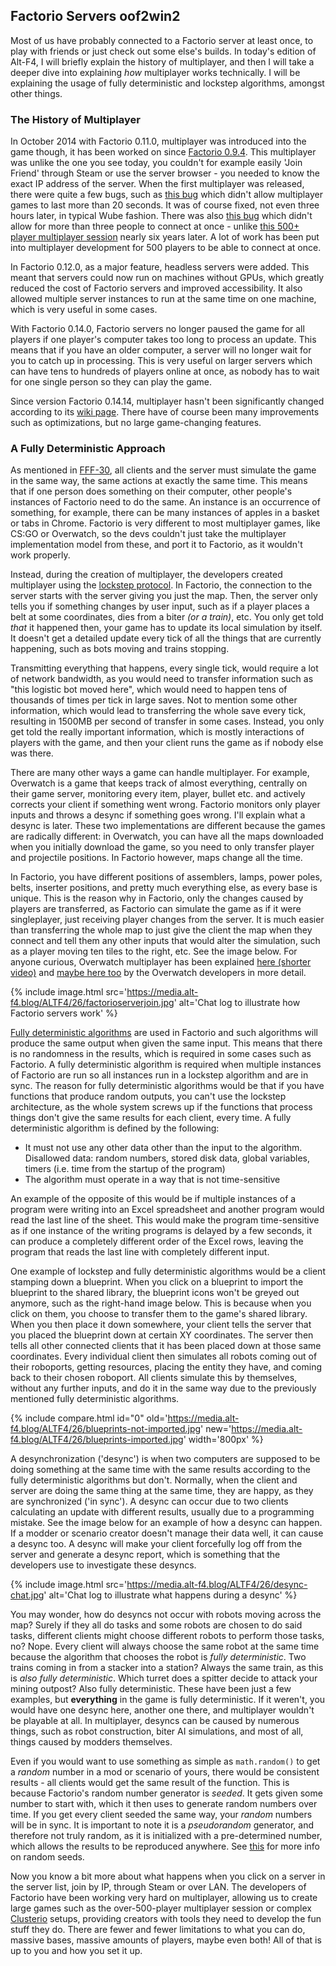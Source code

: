 ## Factorio Servers <author>oof2win2</author>

Most of us have probably connected to a Factorio server at least once, to play with friends or just check out some else's builds. In today's edition of Alt-F4, I will briefly explain the history of multiplayer, and then I will take a deeper dive into explaining *how* multiplayer works technically. I will be explaining the usage of fully deterministic and lockstep algorithms, amongst other things.

### The History of Multiplayer

In October 2014 with Factorio 0.11.0, multiplayer was introduced into the game though, it has been worked on since [Factorio 0.9.4](https://www.factorio.com/blog/post/fff-26). This multiplayer was unlike the one you see today, you couldn't for example easily 'Join Friend' through Steam or use the server browser - you needed to know the exact IP address of the server. When the first multiplayer was released, there were quite a few bugs, such as [this bug](https://forums.factorio.com/viewtopic.php?t=6285) which didn't allow multiplayer games to last more than 20 seconds. It was of course fixed, not even three hours later, in typical Wube fashion. There was also [this bug](https://forums.factorio.com/viewtopic.php?t=6414) which didn't allow for more than three people to connect at once - unlike [this 500+ player multiplayer session](https://www.factorio.com/blog/post/fff-332) nearly six years later. A lot of work has been put into multiplayer development for 500 players to be able to connect at once.

In Factorio 0.12.0, as a major feature, headless servers were added. This meant that servers could now run on machines without GPUs, which greatly reduced the cost of Factorio servers and improved accessibility. It also allowed multiple server instances to run at the same time on one machine, which is very useful in some cases.

With Factorio 0.14.0, Factorio servers no longer paused the game for all players if one player's computer takes too long to process an update. This means that if you have an older computer, a server will no longer wait for you to catch up in processing. This is very useful on larger servers which can have tens to hundreds of players online at once, as nobody has to wait for one single person so they can play the game.

Since version Factorio 0.14.14, multiplayer hasn't been significantly changed according to its [wiki page](https://wiki.factorio.com/multiplayer#History). There have of course been many improvements such as optimizations, but no large game-changing features.

### A Fully Deterministic Approach

As mentioned in [FFF-30](https://www.factorio.com/blog/post/fff-30), all clients and the server must simulate the game in the same way, the same actions at exactly the same time. This means that if one person does something on their computer, other people's instances of Factorio need to do the same. An instance is an occurrence of something, for example, there can be many instances of apples in a basket or tabs in Chrome. Factorio is very different to most multiplayer games, like CS:GO or Overwatch, so the devs couldn't just take the multiplayer implementation model from these, and port it to Factorio, as it wouldn't work properly.

Instead, during the creation of multiplayer, the developers created multiplayer using the [lockstep protocol](https://en.wikipedia.org/wiki/Lockstep_protocol). In Factorio, the connection to the server starts with the server giving you just the map. Then, the server only tells you if something changes by user input, such as if a player places a belt at some coordinates, dies from a biter *(or a train)*, etc. You only get told *that* it happened then, your game has to update its local simulation by itself. It doesn't get a detailed update every tick of all the things that are currently happening, such as bots moving and trains stopping.

Transmitting everything that happens, every single tick, would require a lot of network bandwidth, as you would need to transfer information such as "this logistic bot moved here", which would need to happen tens of thousands of times per tick in large saves. Not to mention some other information, which would lead to transferring the whole save every tick, resulting in 1500MB per second of transfer in some cases. Instead, you only get told the really important information, which is mostly interactions of players with the game, and then your client runs the game as if nobody else was there.

There are many other ways a game can handle multiplayer. For example, Overwatch is a game that keeps track of almost everything, centrally on their game server, monitoring every item, player, bullet etc. and actively corrects your client if something went wrong. Factorio monitors only player inputs and throws a desync if something goes wrong. I'll explain what a desync is later. These two implementations are different because the games are radically different: in Overwatch, you can have all the maps downloaded when you initially download the game, so you need to only transfer player and projectile positions. In Factorio however, maps change all the time. 

In Factorio, you have different positions of assemblers, lamps, power poles, belts, inserter positions, and pretty much everything else, as every base is unique. This is the reason why in Factorio, only the changes caused by players are transferred, as Factorio can simulate the game as if it were singleplayer, just receiving player changes from the server. It is much easier than transferring the whole map to just give the client the map when they connect and tell them any other inputs that would alter the simulation, such as a player moving ten tiles to the right, etc. See the image below. For anyone curious, Overwatch multiplayer has been explained [here (shorter video)](https://www.youtube.com/watch?v=vTH2ZPgYujQ) and [maybe here too](https://www.youtube.com/watch?v=W3aieHjyNvw) by the Overwatch developers in more detail.

{% include image.html src='https://media.alt-f4.blog/ALTF4/26/factorioserverjoin.jpg' alt='Chat log to illustrate how Factorio servers work' %}

[Fully deterministic algorithms](https://en.wikipedia.org/wiki/Deterministic_algorithm) are used in Factorio and such algorithms will produce the same output when given the same input. This means that there is no randomness in the results, which is required in some cases such as Factorio. A fully deterministic algorithm is required when multiple instances of Factorio are run so all instances run in a lockstep algorithm and are in sync. The reason for fully deterministic algorithms would be that if you have functions that produce random outputs, you can't use the lockstep architecture, as the whole system screws up if the functions that process things don't give the same results for each client, every time. A fully deterministic algorithm is defined by the following:

* It must not use any other data other than the input to the algorithm. Disallowed data: random numbers, stored disk data, global variables, timers (i.e. time from the startup of the program)
* The algorithm must operate in a way that is not time-sensitive

An example of the opposite of this would be if multiple instances of a program were writing into an Excel spreadsheet and another program would read the last line of the sheet. This would make the program time-sensitive as if one instance of the writing programs is delayed by a few seconds, it can produce a completely different order of the Excel rows, leaving the program that reads the last line with completely different input.

One example of lockstep and fully deterministic algorithms would be a client stamping down a blueprint. When you click on a blueprint to import the blueprint to the shared library, the blueprint icons won't be greyed out anymore, such as the right-hand image below. This is because when you click on them, you choose to transfer them to the game's shared library. When you then place it down somewhere, your client tells the server that you placed the blueprint down at certain XY coordinates. The server then tells all other connected clients that it has been placed down at those same coordinates. Every individual client then simulates all robots coming out of their roboports, getting resources, placing the entity they have, and coming back to their chosen roboport. All clients simulate this by themselves, without any further inputs, and do it in the same way due to the previously mentioned fully deterministic algorithms.

{% include compare.html id="0" old='https://media.alt-f4.blog/ALTF4/26/blueprints-not-imported.jpg' new='https://media.alt-f4.blog/ALTF4/26/blueprints-imported.jpg' width='800px' %}

A desynchronization ('desync') is when two computers are supposed to be doing something at the same time with the same results according to the fully deterministic algorithms but don't. Normally, when the client and server are doing the same thing at the same time, they are happy, as they are synchronized ('in sync'). A desync can occur due to two clients calculating an update with different results, usually due to a programming mistake. See the image below for an example of how a desync can happen. If a modder or scenario creator doesn't manage their data well, it can cause a desync too. A desync will make your client forcefully log off from the server and generate a desync report, which is something that the developers use to investigate these desyncs.

{% include image.html src='https://media.alt-f4.blog/ALTF4/26/desync-chat.jpg' alt='Chat log to illustrate what happens during a desync' %}

You may wonder, how do desyncs not occur with robots moving across the map? Surely if they all do tasks and some robots are chosen to do said tasks, different clients might choose different robots to perform those tasks, no? Nope. Every client will always choose the same robot at the same time because the algorithm that chooses the robot is *fully deterministic*. Two trains coming in from a stacker into a station? Always the same train, as this is *also fully deterministic*. Which turret does a spitter decide to attack your mining outpost? Also fully deterministic. These have been just a few examples, but **everything** in the game is fully deterministic. If it weren't, you would have one desync here, another one there, and multiplayer wouldn't be playable at all. In multiplayer, desyncs can be caused by numerous things, such as robot construction, biter AI simulations, and most of all, things caused by modders themselves.

Even if you would want to use something as simple as `math.random()` to get a *random* number in a mod or scenario of yours, there would be consistent results - all clients would get the same result of the function. This is because Factorio's random number generator is *seeded*. It gets given some number to start with, which it then uses to generate random numbers over time. If you get every client seeded the same way, your *random* numbers will be in sync. It is important to note it is a *pseudorandom* generator, and therefore not truly random, as it is initialized with a pre-determined number, which allows the results to be reproduced anywhere. See [this](https://en.wikipedia.org/wiki/Random_seed) for more info on random seeds.

Now you know a bit more about what happens when you click on a server in the server list, join by IP, through Steam or over LAN. The developers of Factorio have been working very hard on multiplayer, allowing us to create large games such as the over-500-player multiplayer session or complex [Clusterio](https://alt-f4.blog/ALTF4-18/#the-road-to-clusterio-20-hornwitser) setups, providing creators with tools they need to develop the fun stuff they do. There are fewer and fewer limitations to what you can do, massive bases, massive amounts of players, maybe even both! All of that is up to you and how you set it up.

